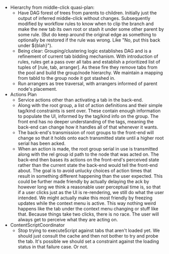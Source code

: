 * Hierarchy from middle-click quasi-plan:
  * Have DAG forest of trees from parents to children.  Initially just the
    output of inferred middle-click without changes.  Subsequently modified by
    workflow rules to know when to clip the branch and make the new tab its own
    root or stash it under some other parent by some rule.  (But do keep around
    the original edge as something to optionally be restored if the rule was
    wrong.  Like "No, put this back under ${blah}").
  * Being clear: Grouping/clustering logic establishes DAG and is a refinement
    of current tab bidding mechanism.  With introduction of rules, rules get a
    pass over all tabs and establish a prioritized list of tuples of [rule,
    tab, arranger].  As these fire they remove tabs from the pool and build the
    group/node hierarchy.  We maintain a mapping from tabId to the group node
    it got stashed in.
  * Run arrangers as tree traversal, with arrangers informed of parent node's
    placement.
* Actions Plan
  * Service actions other than activating a tab in the back-end.
  * Along with the root group, a list of action definitions and their simple
    tag/kind constraints is sent over.  These contain enough information to
    populate the UI, informed by the tag/kind info on the group.  The front end
    has no deeper understanding of the tags, meaning the back-end can change
    how it handles all of that whenever it wants.
  * The back-end's transmission of root groups to the front-end will change so
    that it holds onto each transmitted state until a higher root serial has
    been acked.
  * When an action is made, the root group serial in use is transmitted along
    with the rel group id path to the node that was acted on.  The back-end then
    bases its actions on the front-end's perceived state rather than the current
    state the back-end would tell the front-end about.  The goal is to avoid
    unlucky choices of action times that result in something different happening
    than the user expected.  This could be further made friendly by actually
    delaying the ack by however long we think a reasonable user perceptual time
    is, so that if a user clicks just as the UI is re-rendering, we still do
    what the user intended.  We might actually make this most friendly by
    freezing updates while the context menu is active.  This way nothing weird
    happens like the tab under the context menu changing or stuff like that.
    Because things take two clicks, there is no race.  The user will always get
    to perceive what they are acting on.
* ContentScriptCoordinator
  * Stop trying to executeScript against tabs that aren't loaded yet.  We should
    just consult the cache and then not bother to try and probe the tab.  It's
    possible we should set a constraint against the loading status in that
    failure case.  Or not.
